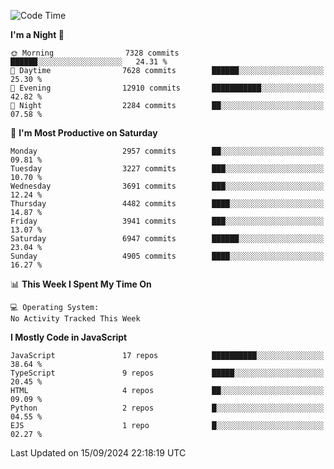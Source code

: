 <!--START_SECTION:waka-->
![Code Time](http://img.shields.io/badge/Code%20Time-3%2C337%20hrs%2038%20mins-blue)

**I'm a Night 🦉** 

```text
🌞 Morning                7328 commits        ██████░░░░░░░░░░░░░░░░░░░   24.31 % 
🌆 Daytime                7628 commits        ██████░░░░░░░░░░░░░░░░░░░   25.30 % 
🌃 Evening                12910 commits       ███████████░░░░░░░░░░░░░░   42.82 % 
🌙 Night                  2284 commits        ██░░░░░░░░░░░░░░░░░░░░░░░   07.58 % 
```
📅 **I'm Most Productive on Saturday** 

```text
Monday                   2957 commits        ██░░░░░░░░░░░░░░░░░░░░░░░   09.81 % 
Tuesday                  3227 commits        ███░░░░░░░░░░░░░░░░░░░░░░   10.70 % 
Wednesday                3691 commits        ███░░░░░░░░░░░░░░░░░░░░░░   12.24 % 
Thursday                 4482 commits        ████░░░░░░░░░░░░░░░░░░░░░   14.87 % 
Friday                   3941 commits        ███░░░░░░░░░░░░░░░░░░░░░░   13.07 % 
Saturday                 6947 commits        ██████░░░░░░░░░░░░░░░░░░░   23.04 % 
Sunday                   4905 commits        ████░░░░░░░░░░░░░░░░░░░░░   16.27 % 
```


📊 **This Week I Spent My Time On** 

```text
💻 Operating System: 
No Activity Tracked This Week
```

**I Mostly Code in JavaScript** 

```text
JavaScript               17 repos            ██████████░░░░░░░░░░░░░░░   38.64 % 
TypeScript               9 repos             █████░░░░░░░░░░░░░░░░░░░░   20.45 % 
HTML                     4 repos             ██░░░░░░░░░░░░░░░░░░░░░░░   09.09 % 
Python                   2 repos             █░░░░░░░░░░░░░░░░░░░░░░░░   04.55 % 
EJS                      1 repo              █░░░░░░░░░░░░░░░░░░░░░░░░   02.27 % 
```




 Last Updated on 15/09/2024 22:18:19 UTC
<!--END_SECTION:waka-->

<!--
**likaiqiang/likaiqiang** is a ✨ _special_ ✨ repository because its `README.md` (this file) appears on your GitHub profile.

Here are some ideas to get you started:

- 🔭 I’m currently working on ...
- 🌱 I’m currently learning ...
- 👯 I’m looking to collaborate on ...
- 🤔 I’m looking for help with ...
- 💬 Ask me about ...
- 📫 How to reach me: ...
- 😄 Pronouns: ...
- ⚡ Fun fact: ...
-->
